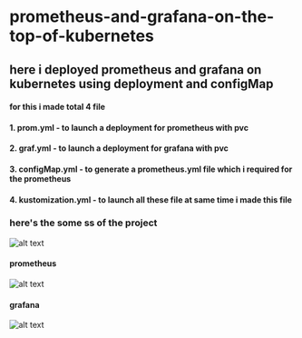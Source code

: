 # prometheus-and-grafana-on-the-top-of-kubernetes

## here i deployed prometheus and grafana on kubernetes using deployment and configMap  

#### for this i made total 4 file
#### 1. prom.yml - to launch a deployment for prometheus with pvc
#### 2. graf.yml - to launch a deployment for grafana with pvc
#### 3. configMap.yml - to generate a prometheus.yml file which i required for the prometheus
#### 4. kustomization.yml - to launch all these file at same time i made this file

### here's the some ss of the project
![alt text](https://github.com/zerocool-11/promentheus-and-grafana-on-the-top-of-kubernetes/blob/master/images/task-5-kube.png)

#### prometheus
![alt text](https://github.com/zerocool-11/promentheus-and-grafana-on-the-top-of-kubernetes/blob/master/images/t5-promm.png)

#### grafana
![alt text](https://github.com/zerocool-11/promentheus-and-grafana-on-the-top-of-kubernetes/blob/master/images/t5-graf.png)

